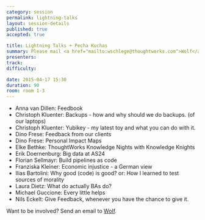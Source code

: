 ```yaml
---
category: session
permalink: lightning-talks
layout: session-details
published: true
accepted: true

title: Lightning Talks + Pecha Kuchas
summary: Please mail <a href="mailto:wschlege@thoughtworks.com">Wolf</a> what you are going to talk about, if you want a slot.
presenters: 
track:
difficulty:

date: 2015-04-17 15:30
duration: 90
room: room 1-3
---
```


* Anna van Dillen: Feedbook
* Christoph Kluenter: Backups - how and why should we do backups. (of our laptops)
* Christoph Kluenter: Yubikey - my latest toy and what you can do with it.
* Dino Frese: Feedback from our clients
* Dino Frese: Personal Impact Maps
* Elke Bethke: ThoughtWorks Knowledge Nights with Knowledge Knights 
* Erik Doernenburg: Big data at AS24
* Florian Sellmayr: Build pipelines as code
* Franziska Kleiner: Economic injustice - a German view
* Ilias Bartolini: Why good (code) is good? or: How I learned to test sources of morality
* Laura Dietz: What do actually BAs do?
* Michael Guccione: Every little helps
* Nils Eckelt: Give Feedback, whenever you have the chance to give it.

Want to be involved? Send an email to <a href="mailto:wschlege@thoughtworks.com">Wolf</a>.